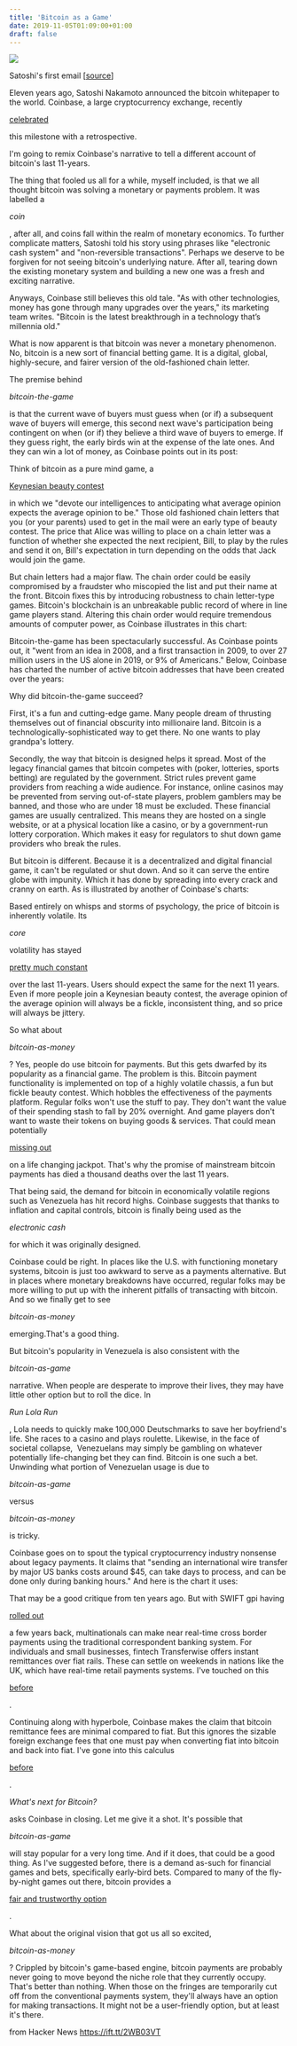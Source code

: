 ```yaml
---
title: 'Bitcoin as a Game'
date: 2019-11-05T01:09:00+01:00
draft: false
---
```


[![](https://1.bp.blogspot.com/-7F9ShDg7OHM/Xb1YrRsPqqI/AAAAAAAAC-Y/S9wkI1zfITgZk_pWcn89sHRcU4pW5EfJgCLcBGAsYHQ/s640/nakamoto.JPG)](https://1.bp.blogspot.com/-7F9ShDg7OHM/Xb1YrRsPqqI/AAAAAAAAC-Y/S9wkI1zfITgZk_pWcn89sHRcU4pW5EfJgCLcBGAsYHQ/s1600/nakamoto.JPG)

Satoshi's first email \[[source](https://www.metzdowd.com/pipermail/cryptography/2008-October/014810.html)\]

Eleven years ago, Satoshi Nakamoto announced the bitcoin whitepaper to the world. Coinbase, a large cryptocurrency exchange, recently

[celebrated](https://blog.coinbase.com/charting-the-course-of-bitcoin-11-years-and-counting-b4e17969d4e1)

this milestone with a retrospective.

I'm going to remix Coinbase's narrative to tell a different account of bitcoin's last 11-years.

The thing that fooled us all for a while, myself included, is that we all thought bitcoin was solving a monetary or payments problem. It was labelled a

_coin_

, after all, and coins fall within the realm of monetary economics. To further complicate matters, Satoshi told his story using phrases like "electronic cash system" and "non-reversible transactions". Perhaps we deserve to be forgiven for not seeing bitcoin's underlying nature. After all, tearing down the existing monetary system and building a new one was a fresh and exciting narrative.

Anyways, Coinbase still believes this old tale. "As with other technologies, money has gone through many upgrades over the years," its marketing team writes. "Bitcoin is the latest breakthrough in a technology that’s millennia old."

What is now apparent is that bitcoin was never a monetary phenomenon. No, bitcoin is a new sort of financial betting game. It is a digital, global, highly-secure, and fairer version of the old-fashioned chain letter.

The premise behind

_bitcoin-the-game_

is that the current wave of buyers must guess when (or if) a subsequent wave of buyers will emerge, this second next wave's participation being contingent on when (or if) they believe a third wave of buyers to emerge. If they guess right, the early birds win at the expense of the late ones. And they can win a lot of money, as Coinbase points out in its post:

Think of bitcoin as a pure mind game, a

[Keynesian beauty contest](https://jpkoning.blogspot.com/2018/10/bitcoin-and-bubble-theory-of-money.html)

in which we "devote our intelligences to anticipating what average opinion expects the average opinion to be." Those old fashioned chain letters that you (or your parents) used to get in the mail were an early type of beauty contest. The price that Alice was willing to place on a chain letter was a function of whether she expected the next recipient, Bill, to play by the rules and send it on, Bill's expectation in turn depending on the odds that Jack would join the game.

But chain letters had a major flaw. The chain order could be easily compromised by a fraudster who miscopied the list and put their name at the front. Bitcoin fixes this by introducing robustness to chain letter-type games. Bitcoin's blockchain is an unbreakable public record of where in line game players stand. Altering this chain order would require tremendous amounts of computer power, as Coinbase illustrates in this chart:

Bitcoin-the-game has been spectacularly successful. As Coinbase points out, it "went from an idea in 2008, and a first transaction in 2009, to over 27 million users in the US alone in 2019, or 9% of Americans." Below, Coinbase has charted the number of active bitcoin addresses that have been created over the years:

Why did bitcoin-the-game succeed?

First, it's a fun and cutting-edge game. Many people dream of thrusting themselves out of financial obscurity into millionaire land. Bitcoin is a technologically-sophisticated way to get there. No one wants to play grandpa's lottery.

Secondly, the way that bitcoin is designed helps it spread. Most of the legacy financial games that bitcoin competes with (poker, lotteries, sports betting) are regulated by the government. Strict rules prevent game providers from reaching a wide audience. For instance, online casinos may be prevented from serving out-of-state players, problem gamblers may be banned, and those who are under 18 must be excluded. These financial games are usually centralized. This means they are hosted on a single website, or at a physical location like a casino, or by a government-run lottery corporation. Which makes it easy for regulators to shut down game providers who break the rules.

But bitcoin is different. Because it is a decentralized and digital financial game, it can't be regulated or shut down. And so it can serve the entire globe with impunity. Which it has done by spreading into every crack and cranny on earth. As is illustrated by another of Coinbase's charts:

Based entirely on whisps and storms of psychology, the price of bitcoin is inherently volatile. Its

_core_

volatility has stayed

[pretty much constant](https://jpkoning.blogspot.com/2019/06/is-bitcoin-getting-less-volatile.html)

over the last 11-years. Users should expect the same for the next 11 years. Even if more people join a Keynesian beauty contest, the average opinion of the average opinion will always be a fickle, inconsistent thing, and so price will always be jittery.

So what about

_bitcoin-as-money_

? Yes, people do use bitcoin for payments. But this gets dwarfed by its popularity as a financial game. The problem is this. Bitcoin payment functionality is implemented on top of a highly volatile chassis, a fun but fickle beauty contest. Which hobbles the effectiveness of the payments platform. Regular folks won't use the stuff to pay. They don't want the value of their spending stash to fall by 20% overnight. And game players don't want to waste their tokens on buying goods & services. That could mean potentially

[missing out](https://jpkoning.blogspot.com/2018/12/can-lottery-tickets-become-money.html)

on a life changing jackpot. That's why the promise of mainstream bitcoin payments has died a thousand deaths over the last 11 years.

That being said, the demand for bitcoin in economically volatile regions such as Venezuela has hit record highs. Coinbase suggests that thanks to inflation and capital controls, bitcoin is finally being used as the

_electronic cash_

for which it was originally designed.

Coinbase could be right. In places like the U.S. with functioning monetary systems, bitcoin is just too awkward to serve as a payments alternative. But in places where monetary breakdowns have occurred, regular folks may be more willing to put up with the inherent pitfalls of transacting with bitcoin. And so we finally get to see

_bitcoin-as-money_

emerging.That's a good thing.

But bitcoin's popularity in Venezuela is also consistent with the

_bitcoin-as-game_

narrative. When people are desperate to improve their lives, they may have little other option but to roll the dice. In

_Run Lola Run_

, Lola needs to quickly make 100,000 Deutschmarks to save her boyfriend's life. She races to a casino and plays roulette. Likewise, in the face of societal collapse,  Venezuelans may simply be gambling on whatever potentially life-changing bet they can find. Bitcoin is one such a bet. Unwinding what portion of Venezuelan usage is due to

_bitcoin-as-game_

versus

_bitcoin-as-money_

is tricky.

Coinbase goes on to spout the typical cryptocurrency industry nonsense about legacy payments. It claims that "sending an international wire transfer by major US banks costs around $45, can take days to process, and can be done only during banking hours." And here is the chart it uses:

That may be a good critique from ten years ago. But with SWIFT gpi having

[rolled out](https://www.aier.org/article/the-blockchain-threat-has-drastically-sped-up-cross-border-payments/)

a few years back, multinationals can make near real-time cross border payments using the traditional correspondent banking system. For individuals and small businesses, fintech Transferwise offers instant remittances over fiat rails. These can settle on weekends in nations like the UK, which have real-time retail payments systems. I've touched on this

[before](https://breakermag.com/as-traditional-payments-get-faster-whats-left-for-bitcoin/)

.

Continuing along with hyperbole, Coinbase makes the claim that bitcoin remittance fees are minimal compared to fiat. But this ignores the sizable foreign exchange fees that one must pay when converting fiat into bitcoin and back into fiat. I've gone into this calculus

[before](https://breakermag.com/bitcoin-is-perfect-for-cross-border-payments-except-for-one-big-problem/)

.

_What's next for Bitcoin?_

asks Coinbase in closing. Let me give it a shot. It's possible that

_bitcoin-as-game_

will stay popular for a very long time. And if it does, that could be a good thing. As I've suggested before, there is a demand as-such for financial games and bets, specifically early-bird bets. Compared to many of the fly-by-night games out there, bitcoin provides a

[fair and trustworthy option](https://jpkoning.blogspot.com/2018/05/the-case-for-bitcoin.html)

.

What about the original vision that got us all so excited,

_bitcoin-as-money_

? Crippled by bitcoin's game-based engine, bitcoin payments are probably never going to move beyond the niche role that they currently occupy. That's better than nothing. When those on the fringes are temporarily cut off from the conventional payments system, they'll always have an option for making transactions. It might not be a user-friendly option, but at least it's there.

  
  
from Hacker News https://ift.tt/2WB03VT
